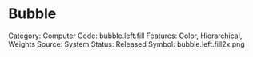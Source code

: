 # Bubble

Category: Computer
Code: bubble.left.fill
Features: Color, Hierarchical, Weights
Source: System
Status: Released
Symbol: bubble.left.fill2x.png